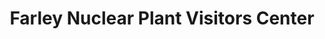 ---
layout: repo
title: "Farley Nuclear Plant Visitors Center"
id: 10007
permalink: repos/10007/
---